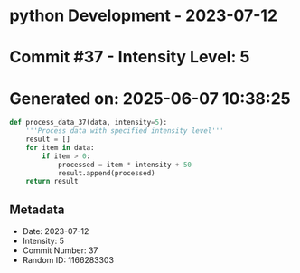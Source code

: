 ﻿# python Development - 2023-07-12
# Commit #37 - Intensity Level: 5
# Generated on: 2025-06-07 10:38:25
```python
def process_data_37(data, intensity=5):
    '''Process data with specified intensity level'''
    result = []
    for item in data:
        if item > 0:
            processed = item * intensity + 50
            result.append(processed)
    return result
```
## Metadata
- Date: 2023-07-12
- Intensity: 5
- Commit Number: 37
- Random ID: 1166283303
